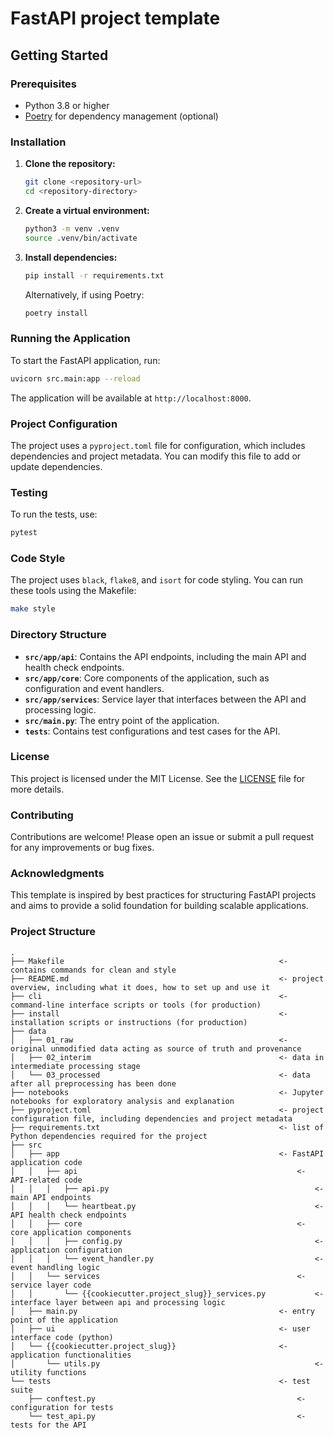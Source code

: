 # FastAPI project template

## Getting Started

### Prerequisites

- Python 3.8 or higher
- [Poetry](https://python-poetry.org/) for dependency management (optional)

### Installation

1. **Clone the repository:**

   ```bash
   git clone <repository-url>
   cd <repository-directory>
   ```

2. **Create a virtual environment:**

   ```bash
   python3 -m venv .venv
   source .venv/bin/activate
   ```

3. **Install dependencies:**

   ```bash
   pip install -r requirements.txt
   ```

   Alternatively, if using Poetry:

   ```bash
   poetry install
   ```

### Running the Application

To start the FastAPI application, run:

```bash
uvicorn src.main:app --reload
```


The application will be available at `http://localhost:8000`.

### Project Configuration

The project uses a `pyproject.toml` file for configuration, which includes dependencies and project metadata. You can modify this file to add or update dependencies.

### Testing

To run the tests, use:

```bash
pytest
```


### Code Style

The project uses `black`, `flake8`, and `isort` for code styling. You can run these tools using the Makefile:

```bash
make style
```

### Directory Structure

- **`src/app/api`**: Contains the API endpoints, including the main API and health check endpoints.
- **`src/app/core`**: Core components of the application, such as configuration and event handlers.
- **`src/app/services`**: Service layer that interfaces between the API and processing logic.
- **`src/main.py`**: The entry point of the application.
- **`tests`**: Contains test configurations and test cases for the API.

### License

This project is licensed under the MIT License. See the [LICENSE](LICENSE) file for more details.

### Contributing

Contributions are welcome! Please open an issue or submit a pull request for any improvements or bug fixes.

### Acknowledgments

This template is inspired by best practices for structuring FastAPI projects and aims to provide a solid foundation for building scalable applications.


### Project Structure

```
.
├── Makefile                                                <- contains commands for clean and style
├── README.md                                               <- project overview, including what it does, how to set up and use it
├── cli                                                     <- command-line interface scripts or tools (for production)
├── install                                                 <- installation scripts or instructions (for production)
├── data
│   ├── 01_raw                                              <- original unmodified data acting as source of truth and provenance
│   ├── 02_interim                                          <- data in intermediate processing stage
│   └── 03_processed                                        <- data after all preprocessing has been done
├── notebooks                                               <- Jupyter notebooks for exploratory analysis and explanation
├── pyproject.toml                                          <- project configuration file, including dependencies and project metadata
├── requirements.txt                                        <- list of Python dependencies required for the project
├── src
│   ├── app                                                 <- FastAPI application code
│   │   ├── api                                                 <- API-related code
│   │   │   ├── api.py                                              <- main API endpoints
│   │   │   └── heartbeat.py                                        <- API health check endpoints
│   │   ├── core                                                <- core application components
│   │   │   ├── config.py                                           <- application configuration
│   │   │   └── event_handler.py                                    <- event handling logic
│   │   └── services                                            <- service layer code
│   │       └── {{cookiecutter.project_slug}}_services.py           <- interface layer between api and processing logic
│   ├── main.py                                             <- entry point of the application
│   ├── ui                                                  <- user interface code (python)
│   └── {{cookiecutter.project_slug}}                       <- application functionalities
│       └── utils.py                                                <- utility functions
└── tests                                                   <- test suite
    ├── conftest.py                                             <- configuration for tests
    └── test_api.py                                             <- tests for the API

```

